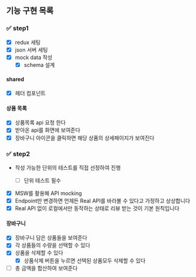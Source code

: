 ## 기능 구현 목록

### ✅ step1

- [x] redux 세팅
- [x] json 서버 세팅
- [x] mock data 작성
  - [x] schema 설계

#### shared

- [x] 헤더 컴포넌트

#### 상품 목록

- [x] 상품목록 api 요청 한다
- [x] 받아온 api를 화면에 보여준다
- [x] 장바구니 아이콘을 클릭하면 해당 상품의 상세페이지가 보여진다

### ✅ step2

- 작성 가능한 단위의 테스트를 직접 선정하여 진행

  - [ ] 단위 테스트 필수

- [x] MSW를 활용해 API mocking
- [x] Endpoint만 변경하면 언제든 Real API를 바라볼 수 있다고 가정하고 상상합니다
- [x] Real API 없이 로컬에서만 동작하는 상태로 리뷰 받는 것이 기본 원칙입니다

#### 장바구니

- [x] 장바구니 담은 상품들을 보여준다
- [x] 각 상품들의 수량을 선택할 수 있다
- [x] 상품을 삭제할 수 있다
  - [x] 상품삭제 버튼을 누르면 선택된 상품모두 삭제할 수 있다
- [ ] 총 금액을 합산하여 보여준다
